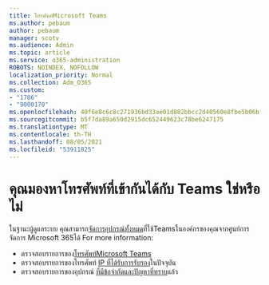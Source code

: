 ```yaml
---
title: โทรศัพท์Microsoft Teams
ms.author: pebaum
author: pebaum
manager: scotv
ms.audience: Admin
ms.topic: article
ms.service: o365-administration
ROBOTS: NOINDEX, NOFOLLOW
localization_priority: Normal
ms.collection: Adm_O365
ms.custom:
- "1786"
- "9000170"
ms.openlocfilehash: 40f6e8c6c8c271936bd33ae01d882bbcc2d40560e8fbe5b06bf9d12788f116d4
ms.sourcegitcommit: b5f7da89a650d2915dc652449623c78be6247175
ms.translationtype: MT
ms.contentlocale: th-TH
ms.lasthandoff: 08/05/2021
ms.locfileid: "53911825"
---
```

# <a name="are-you-looking-for-phones-that-are-compatible-with-teams"></a>คุณมองหาโทรศัพท์ที่เข้ากันได้กับ Teams ใช่หรือไม่

ในฐานะผู้ดูแลระบบ คุณสามารถ[จัดการอุปกรณ์ทั้งหมด](https://docs.microsoft.com/microsoftteams/device-management)ที่ใช้Teamsในองค์กรของคุณจากศูนย์การจัดการ Microsoft 365ได้ For more information: 

- ตรวจสอบรายการของ[โทรศัพท์Microsoft Teams](https://docs.microsoft.com/microsoftteams/phones-for-teams) 
- ตรวจสอบรายการของโทรศัพท์ [IP ที่ได้รับการรับรอง](https://docs.microsoft.com/microsoftteams/teams-ip-phones#currently-certified-ip-phones)ในปัจจุบัน 
- ตรวจสอบรายการของอุปกรณ์ [ที่มีข้อจํากัดและปัญหาที่ทราบ](https://support.office.com/article/control-calls-using-a-headset-in-teams-65d6e104-444d-4013-b8c2-f11317dd69a8)แล้ว 